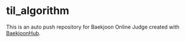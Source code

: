 # til_algorithm
This is an auto push repository for Baekjoon Online Judge created with [BaekjoonHub](https://github.com/BaekjoonHub/BaekjoonHub).

